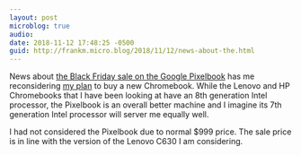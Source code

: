 ```yaml
---
layout: post
microblog: true
audio: 
date: 2018-11-12 17:48:25 -0500
guid: http://frankm.micro.blog/2018/11/12/news-about-the.html
---
```

News about [the Black Friday sale on the Google Pixelbook](https://chromeunboxed.com/grab-a-pixelbook-for-699-on-black-friday-and-score-3-months-of-youtube-tv/) has me reconsidering [my plan](https://writing.frankmcpherson.net/computers/2018/10/31/time-for-new-computer.html) to buy a new Chromebook. While the Lenovo and HP Chromebooks that I have been looking at have an 8th generation Intel processor, the Pixelbook is an overall better machine and I imagine its 7th generation Intel processor will server me equally well. 

I had not considered the Pixelbook due to normal $999 price. The sale price is in line with the version of the Lenovo C630 I am considering.
